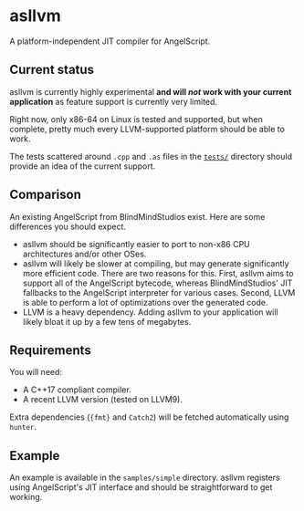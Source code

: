 # asllvm

A platform-independent JIT compiler for AngelScript.

## Current status

asllvm is currently highly experimental **and will *not* work with your current application** as feature support
is currently very limited.

Right now, only x86-64 on Linux is tested and supported, but when complete, pretty much every LLVM-supported platform
should be able to work.

The tests scattered around `.cpp` and `.as` files in the [`tests/`](tests/) directory should provide an idea of the
current support.

## Comparison

An existing AngelScript from BlindMindStudios exist. Here are some differences you should expect.

- asllvm should be significantly easier to port to non-x86 CPU architectures and/or other OSes.
- asllvm will likely be slower at compiling, but may generate significantly more efficient code. There are two reasons
for this. First, asllvm aims to support all of the AngelScript bytecode, whereas BlindMindStudios' JIT fallbacks to the
AngelScript interpreter for various cases. Second, LLVM is able to perform a lot of optimizations over the generated
code.
- LLVM is a heavy dependency. Adding asllvm to your application will likely bloat it up by a few tens of megabytes.

## Requirements

You will need:
- A C++17 compliant compiler.
- A recent LLVM version (tested on LLVM9).

Extra dependencies (`{fmt}` and `Catch2`) will be fetched automatically using `hunter`.

## Example

An example is available in the `samples/simple` directory.
asllvm registers using AngelScript's JIT interface and should be straightforward to get working.
